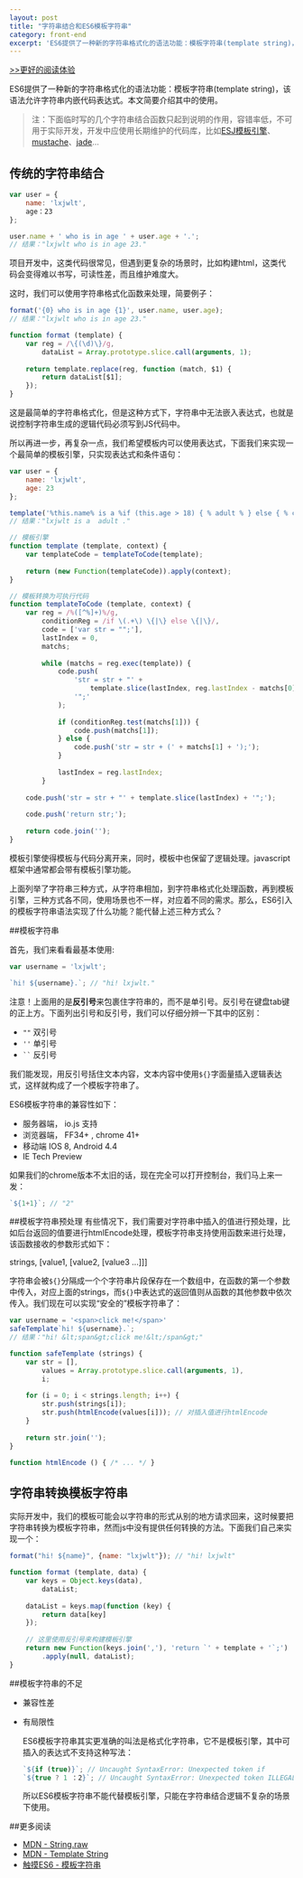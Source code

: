 ```yaml
---
layout: post
title: "字符串结合和ES6模板字符串"
category: front-end
excerpt: 'ES6提供了一种新的字符串格式化的语法功能：模板字符串(template string)，该语法允许字符串内嵌代码表达式。本文简要介绍其中的使用...'
---
```


[>>更好的阅读体验](https://www.zybuluo.com/lxjwlt/note/213462)

ES6提供了一种新的字符串格式化的语法功能：模板字符串(template string)，该语法允许字符串内嵌代码表达式。本文简要介绍其中的使用。

> 注：下面临时写的几个字符串结合函数只起到说明的作用，容错率低，不可用于实际开发，开发中应使用长期维护的代码库，比如[ESJ模板引擎](http://www.embeddedjs.com/)、[mustache](http://mustache.github.io/)、[jade](http://jade-lang.com/)...

## 传统的字符串结合

```javascript
var user = {
    name: 'lxjwlt',
    age：23
};

user.name + ' who is in age ' + user.age + '.'; 
// 结果："lxjwlt who is in age 23."
```

项目开发中，这类代码很常见，但遇到更复杂的场景时，比如构建html，这类代码会变得难以书写，可读性差，而且维护难度大。

这时，我们可以使用字符串格式化函数来处理，简要例子：

```javascript
format('{0} who is in age {1}', user.name, user.age); 
// 结果："lxjwlt who is in age 23."

function format (template) {
    var reg = /\{(\d)\}/g,
        dataList = Array.prototype.slice.call(arguments, 1);
        
    return template.replace(reg, function (match, $1) {
        return dataList[$1];
    });
}
```

这是最简单的字符串格式化，但是这种方式下，字符串中无法嵌入表达式，也就是说控制字符串生成的逻辑代码必须写到JS代码中。

所以再进一步，再复杂一点，我们希望模板内可以使用表达式，下面我们来实现一个最简单的模板引擎，只实现表达式和条件语句：

```javascript
var user = {
    name: 'lxjwlt',
    age: 23
};

template('%this.name% is a %if (this.age > 18) { % adult % } else { % child % }%.', user);
// 结果："lxjwlt is a  adult ."

// 模板引擎
function template (template, context) {
    var templateCode = templateToCode(template);
    
    return (new Function(templateCode)).apply(context);
}

// 模板转换为可执行代码
function templateToCode (template, context) {
    var reg = /%([^%]+)%/g,
        conditionReg = /if \(.+\) \{|\} else \{|\}/,
        code = ['var str = "";'],
        lastIndex = 0,
        matchs;
        
        while (matchs = reg.exec(template)) {
            code.push(
                'str = str + "' + 
                    template.slice(lastIndex, reg.lastIndex - matchs[0].length) + 
                '";'
            );
            
            if (conditionReg.test(matchs[1])) {
                code.push(matchs[1]);
            } else {
                code.push('str = str + (' + matchs[1] + ');');
            }
            
            lastIndex = reg.lastIndex;
        }
        
    code.push('str = str + "' + template.slice(lastIndex) + '";');
    
    code.push('return str;');
    
    return code.join('');
}
```

模板引擎使得模板与代码分离开来，同时，模板中也保留了逻辑处理。javascript框架中通常都会带有模板引擎功能。

上面列举了字符串三种方式，从字符串相加，到字符串格式化处理函数，再到模板引擎，三种方式各不同，使用场景也不一样，对应着不同的需求。那么，ES6引入的模板字符串语法实现了什么功能？能代替上述三种方式么？

##模板字符串

首先，我们来看看最基本使用:

```javascript
var username = 'lxjwlt';

`hi! ${username}.`; // "hi! lxjwlt."
```

注意！上面用的是**反引号**来包裹住字符串的，而不是单引号。反引号在键盘tab键的正上方。下面列出引号和反引号，我们可以仔细分辨一下其中的区别：

* `""` 双引号
* `''` 单引号
* <code>``</code> 反引号

我们能发现，用反引号括住文本内容，文本内容中使用`${}`字面量插入逻辑表达式，这样就构成了一个模板字符串了。

ES6模板字符串的兼容性如下：

* 服务器端， io.js 支持
* 浏览器端， FF34+ , chrome 41+
* 移动端 IOS 8, Android 4.4
* IE Tech Preview

如果我们的chrome版本不太旧的话，现在完全可以打开控制台，我们马上来一发：

```javascript
`${1+1}`; // "2"
```

##模板字符串预处理
有些情况下，我们需要对字符串中插入的值进行预处理，比如后台返回的值要进行htmlEncode处理，模板字符串支持使用函数来进行处理，该函数接收的参数形式如下：

strings, [value1, [value2, [value3 ...]]]

字符串会被`${}`分隔成一个个字符串片段保存在一个数组中，在函数的第一个参数中传入，对应上面的strings，而`${}`中表达式的返回值则从函数的其他参数中依次传入。我们现在可以实现“安全的”模板字符串了：

```javascript
var username = '<span>click me!</span>'
safeTemplate`hi! ${username}.`;
// 结果："hi! &lt;span&gt;click me!&lt;/span&gt;"

function safeTemplate (strings) {
    var str = [],
        values = Array.prototype.slice.call(arguments, 1),
        i;
    
    for (i = 0; i < strings.length; i++) {
        str.push(strings[i]);
        str.push(htmlEncode(values[i])); // 对插入值进行htmlEncode
    }
    
    return str.join('');
}

function htmlEncode () { /* ... */ }
```

## 字符串转换模板字符串

实际开发中，我们的模板可能会以字符串的形式从别的地方请求回来，这时候要把字符串转换为模板字符串，然而js中没有提供任何转换的方法。下面我们自己来实现一个：

```javascript
format("hi! ${name}", {name: "lxjwlt"}); // "hi! lxjwlt"

function format (template, data) {
    var keys = Object.keys(data),
        dataList;
        
    dataList = keys.map(function (key) {
        return data[key]
    });
    
    // 这里使用反引号来构建模板引擎
    return new Function(keys.join(','), 'return `' + template + '`;')
        .apply(null, dataList);
}
```

##模板字符串的不足

* 兼容性差
* 有局限性

    ES6模板字符串其实更准确的叫法是格式化字符串，它不是模板引擎，其中可插入的表达式不支持这种写法：
    
    ```javascript
    `${if (true)}`; // Uncaught SyntaxError: Unexpected token if
    `${true ? 1 ：2}`; // Uncaught SyntaxError: Unexpected token ILLEGAL
    ```
    所以ES6模板字符串不能代替模板引擎，只能在字符串结合逻辑不复杂的场景下使用。

##更多阅读

* [MDN - String.raw](https://developer.mozilla.org/en-US/docs/Web/JavaScript/Reference/Global_Objects/String/raw)
* [MDN - Template String](https://developer.mozilla.org/en/docs/Web/JavaScript/Reference/template_strings)
* [触摸ES6 - 模板字符串](http://segmentfault.com/a/1190000003092875?hmsr=toutiao.io&utm_campaign=socialShare&utm_medium=toutiao.io&utm_source=toutiao.io)